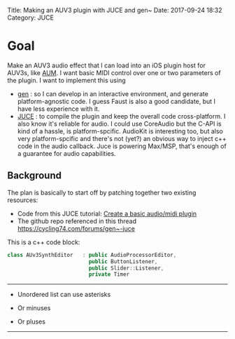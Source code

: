 Title: Making an AUV3 plugin with JUCE and gen~
Date: 2017-09-24 18:32
Category: JUCE


# Goal
Make an AUV3 audio effect that I can load into an iOS plugin host for AUV3s, like [AUM](http://kymatica.com/Software/AUM). I want basic MIDI control over one or two parameters of the plugin. I want to implement this using
* [gen](https://docs.cycling74.com/max7/vignettes/gen_overview) : so I can develop in an interactive environment, and generate platform-agnostic code. I guess Faust is also a good candidate, but I have less experience with it.
* [JUCE](https://juce.com/) : to compile the plugin and keep the overall code cross-platform. I also know it's reliable for audio. I could use CoreAudio but the C-API is kind of a hassle, is platform-spcific. AudioKit is interesting too, but also very platform-spcific and there's not (yet?) an obvious way to inject c++ code in the audio callback. Juce is powering Max/MSP, that's enough of a guarantee for audio capabilities.

## Background
The plan is basically to start off by patching together two existing resources:
* Code from this JUCE tutorial: [Create a basic audio/midi plugin](https://juce.com/doc/tutorial_create_projucer_basic_plugin)
* The github repo referenced in this thread https://cycling74.com/forums/gen~-juce




This is a c++ code block:

```c++
class AUv3SynthEditor   : public AudioProcessorEditor,
                          public ButtonListener,
                          public Slider::Listener,
                          private Timer
```

---
* Unordered list can use asterisks
- Or minuses
+ Or pluses

---
